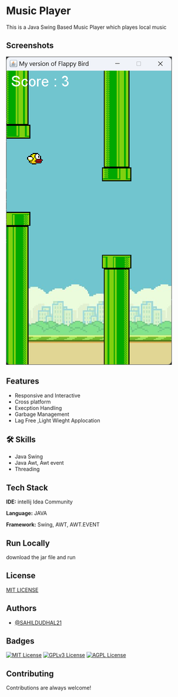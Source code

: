 # Music Player

This is a Java Swing Based Music Player which playes local music 



## Screenshots

![App Screenshot](https://github.com/SAHILDUDHAL21/Flappy-Bird/blob/main/image.png)


## Features

- Responsive and Interactive 
- Cross platform
- Execption Handling
- Garbage Management
- Lag Free ,Light Wieght Applocation


## 🛠 Skills

- Java Swing 
- Java Awt, Awt event
- Threading

         



## Tech Stack

**IDE:** intellij Idea Community 

**Language:** JAVA

**Framework:** Swing, AWT, AWT.EVENT


## Run Locally

download the jar file and run


## License

[MIT LICENSE](https://github.com/SAHILDUDHAL21/Flappy-Bird/blob/main/LICENSE)


## Authors

- [@SAHILDUDHAL21](https://www.github.com/SAHILDUDHAL21)


## Badges


[![MIT License](https://img.shields.io/badge/License-MIT-green.svg)](https://choosealicense.com/licenses/mit/)
[![GPLv3 License](https://img.shields.io/badge/License-GPL%20v3-yellow.svg)](https://opensource.org/licenses/)
[![AGPL License](https://img.shields.io/badge/license-AGPL-blue.svg)](http://www.gnu.org/licenses/agpl-3.0)


## Contributing

Contributions are always welcome!





